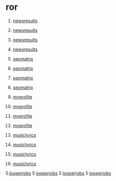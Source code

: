# ror
1. [newsresults](https://newsresults.in/)
1. [newsresults](https://www.newsresults.in/)
1. [newsresults](http://newsresults.in/)
1. [newsresults](http://www.newsresults.in/)

2. [seomatrix](http://seomatrix.in/)
2. [seomatrix](http://www.seomatrix.in/)
2. [seomatrix](https://seomatrix.in/)
2. [seomatrix](https://www.seomatrix.in/)


3. [myprofile](http://myprofile.store/)
3. [myprofile](http://www.myprofile.store/)
3. [myprofile](https://myprofile.store/)
3. [myprofile](https://www.myprofile.store/)

4. [musiclyrics](http://www.musiclyrics.tv)
4. [musiclyrics](http://musiclyrics.tv)
4. [musiclyrics](https://www.musiclyrics.tv)
4. [musiclyrics](https://musiclyrics.tv)

5.[looperjobs](http://www.looperjobs.com)
5 [looperjobs](http://looperjobs.com)
5 [looperjobs](https://www.looperjobs.com)
5 [looperjobs](https://looperjobs.com)
